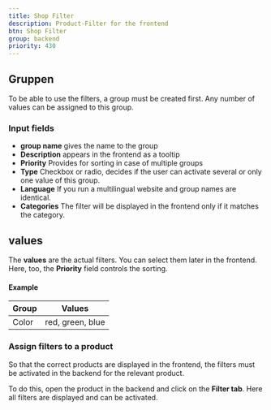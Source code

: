 ```yaml
---
title: Shop Filter
description: Product-Filter for the frontend
btn: Shop Filter
group: backend
priority: 430
---
```


## Gruppen

To be able to use the filters, a group must be created first.
Any number of values can be assigned to this group.

### Input fields

* __group name__ gives the name to the group
* __Description__ appears in the frontend as a tooltip
* __Priority__ Provides for sorting in case of multiple groups
* __Type__ Checkbox or radio, decides if the user can activate several or only one value of this group.
* __Language__ If you run a multilingual website and group names are identical.
* __Categories__ The filter will be displayed in the frontend only if it matches the category.

## values

The __values__ are the actual filters. You can select them later in the frontend.
Here, too, the __Priority__ field controls the sorting.

#### Example

| Group | Values           |
|-------|------------------|
| Color | red, green, blue |

### Assign filters to a product

So that the correct products are displayed in the frontend,
the filters must be activated in the backend for the relevant product.

To do this, open the product in the backend and click on the __Filter tab__. 
Here all filters are displayed and can be activated.